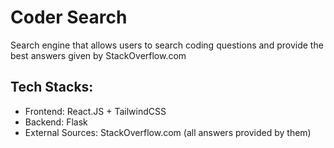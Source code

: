 # Coder Search
Search engine that allows users to search coding questions and provide the best answers given by StackOverflow.com

## Tech Stacks:
- Frontend: React.JS + TailwindCSS
- Backend: Flask
- External Sources: StackOverflow.com (all answers provided by them)
